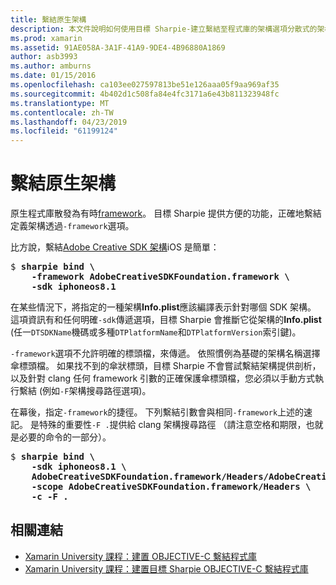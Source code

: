 ```yaml
---
title: 繫結原生架構
description: 本文件說明如何使用目標 Sharpie-建立繫結至程式庫的架構選項分散式的架構。
ms.prod: xamarin
ms.assetid: 91AE058A-3A1F-41A9-9DE4-4B96880A1869
author: asb3993
ms.author: amburns
ms.date: 01/15/2016
ms.openlocfilehash: ca103ee027597813be51e126aaa05f9aa969af35
ms.sourcegitcommit: 4b402d1c508fa84e4fc3171a6e43b811323948fc
ms.translationtype: MT
ms.contentlocale: zh-TW
ms.lasthandoff: 04/23/2019
ms.locfileid: "61199124"
---
```

# <a name="binding-native-frameworks"></a>繫結原生架構

原生程式庫散發為有時[framework](https://developer.apple.com/library/mac/documentation/MacOSX/Conceptual/BPFrameworks/Concepts/WhatAreFrameworks.html)。 目標 Sharpie 提供方便的功能，正確地繫結定義架構透過`-framework`選項。

比方說，繫結[Adobe Creative SDK 架構](https://creativesdk.adobe.com/downloads.html)iOS 是簡單：

<pre>$ <b>sharpie bind \
    -framework AdobeCreativeSDKFoundation.framework \
    -sdk iphoneos8.1</b></pre>

在某些情況下，將指定的一種架構**Info.plist**應該編譯表示針對哪個 SDK 架構。 這項資訊有和任何明確`-sdk`傳遞選項，目標 Sharpie 會推斷它從架構的**Info.plist** (任一`DTSDKName`機碼或多種`DTPlatformName`和`DTPlatformVersion`索引鍵)。

`-framework`選項不允許明確的標頭檔，來傳遞。 依照慣例為基礎的架構名稱選擇傘標頭檔。 如果找不到的傘狀標頭，目標 Sharpie 不會嘗試繫結架構提供剖析，以及針對 clang 任何 framework 引數的正確保護傘標頭檔，您必須以手動方式執行繫結 (例如`-F`架構搜尋路徑選項)。

在幕後，指定`-framework`的捷徑。 下列繫結引數會與相同`-framework`上述的速記。
是特殊的重要性`-F .`提供給 clang 架構搜尋路徑 （請注意空格和期限，也就是必要的命令的一部分）。

<pre>$ <b>sharpie bind \
    -sdk iphoneos8.1 \
    AdobeCreativeSDKFoundation.framework/Headers/AdobeCreativeSDKFoundation.h \
    -scope AdobeCreativeSDKFoundation.framework/Headers \
    -c -F .</b></pre>

## <a name="related-links"></a>相關連結

- [Xamarin University 課程：建置 OBJECTIVE-C 繫結程式庫](https://university.xamarin.com/classes/track/all#building-an-objective-c-bindings-library)
- [Xamarin University 課程：建置目標 Sharpie OBJECTIVE-C 繫結程式庫](https://university.xamarin.com/classes/track/all#build-an-objective-c-bindings-library-with-objective-sharpie)

